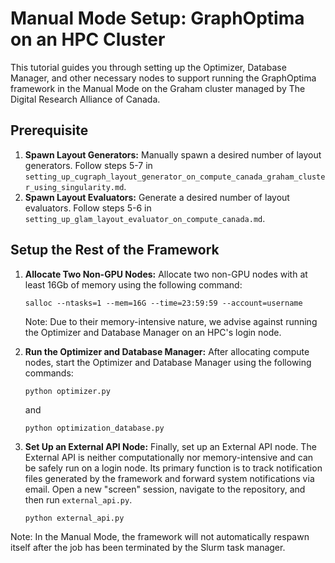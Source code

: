 # Manual Mode Setup: GraphOptima on an HPC Cluster

This tutorial guides you through setting up the Optimizer, Database Manager, and other necessary nodes to support running the GraphOptima framework in the Manual Mode on the Graham cluster managed by The Digital Research Alliance of Canada.

## Prerequisite

1. **Spawn Layout Generators:** Manually spawn a desired number of layout generators. Follow steps 5-7 in `setting_up_cugraph_layout_generator_on_compute_canada_graham_cluster_using_singularity.md`.
2. **Spawn Layout Evaluators:** Generate a desired number of layout evaluators. Follow steps 5-6 in `setting_up_glam_layout_evaluator_on_compute_canada.md`.

## Setup the Rest of the Framework

1. **Allocate Two Non-GPU Nodes:** Allocate two non-GPU nodes with at least 16Gb of memory using the following command:

    ```
    salloc --ntasks=1 --mem=16G --time=23:59:59 --account=username
    ```

   Note: Due to their memory-intensive nature, we advise against running the Optimizer and Database Manager on an HPC's login node.


2. **Run the Optimizer and Database Manager:** After allocating compute nodes, start the Optimizer and Database Manager using the following commands:

    ```
    python optimizer.py
    ```

   and

    ```
    python optimization_database.py
    ```


3. **Set Up an External API Node:** Finally, set up an External API node. The External API is neither computationally nor memory-intensive and can be safely run on a login node. Its primary function is to track notification files generated by the framework and forward system notifications via email. Open a new "screen" session, navigate to the repository, and then run `external_api.py`.

    ```
    python external_api.py
    ```



Note: In the Manual Mode, the framework will not automatically respawn itself after the job has been terminated by the Slurm task manager.
